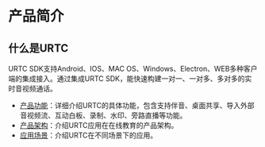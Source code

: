 # 产品简介


## 什么是URTC

URTC SDK支持Android、IOS、MAC OS、Windows、Electron、WEB多种客户端的集成接入。通过集成URTC SDK，能快速构建一对一、一对多、多对多的实时音视频通话。

* [产品功能](urtc/introduction/functions)：详细介绍URTC的具体功能，包含支持伴音、桌面共享、导入外部音视频流、互动白板、录制、水印、旁路直播等功能。 
* [产品架构](urtc/introduction/structure)：介绍URTC应用在在线教育的产品架构。
* [应用场景](urtc/introduction/scenario)：介绍URTC在不同场景下的应用。
